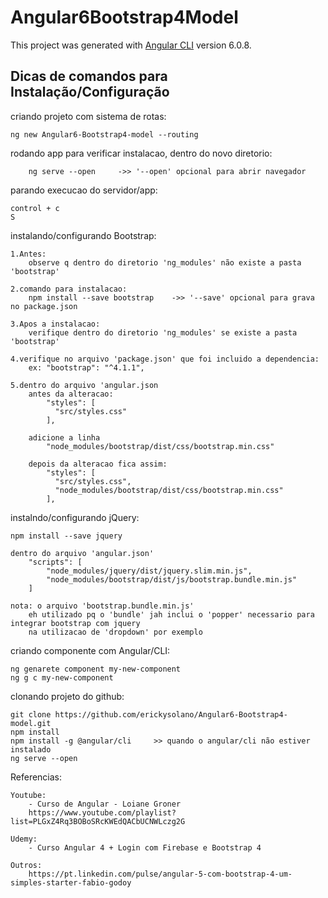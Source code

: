 # Angular6Bootstrap4Model

This project was generated with [Angular CLI](https://github.com/angular/angular-cli) version 6.0.8.

## Dicas de comandos para Instalação/Configuração

criando projeto com sistema de rotas:

	ng new Angular6-Bootstrap4-model --routing

rodando app para verificar instalacao, dentro do novo diretorio:

		ng serve --open		->> '--open' opcional para abrir navegador
		
parando execucao do servidor/app:

	control + c
	S
	
instalando/configurando Bootstrap:

	1.Antes:
		observe q dentro do diretorio 'ng_modules' não existe a pasta 'bootstrap'
	
	2.comando para instalacao:
		npm install --save bootstrap	->> '--save' opcional para grava no package.json
		
	3.Apos a instalacao:
		verifique dentro do diretorio 'ng_modules' se existe a pasta 'bootstrap'
		
	4.verifique no arquivo 'package.json' que foi incluido a dependencia:
		ex: "bootstrap": "^4.1.1",
		
	5.dentro do arquivo 'angular.json
		antes da alteracao:			
			"styles": [
              "src/styles.css"
            ],
			
		adicione a linha
			"node_modules/bootstrap/dist/css/bootstrap.min.css"
			
		depois da alteracao fica assim:
			"styles": [
              "src/styles.css",
			  "node_modules/bootstrap/dist/css/bootstrap.min.css"
            ],
		
instalndo/configurando jQuery:

	npm install --save jquery
	
	dentro do arquivo 'angular.json'
		"scripts": [
            "node_modules/jquery/dist/jquery.slim.min.js",
			"node_modules/bootstrap/dist/js/bootstrap.bundle.min.js"
		]
	
	nota: o arquivo 'bootstrap.bundle.min.js' 
		eh utilizado pq o 'bundle' jah inclui o 'popper' necessario para integrar bootstrap com jquery
		na utilizacao de 'dropdown' por exemplo
		
	
criando componente com Angular/CLI:

	ng genarete component my-new-component
	ng g c my-new-component

clonando projeto do github:

	git clone https://github.com/erickysolano/Angular6-Bootstrap4-model.git
	npm install
	npm install -g @angular/cli		>> quando o angular/cli não estiver instalado
	ng serve --open

Referencias:

	Youtube: 
		- Curso de Angular - Loiane Groner
		https://www.youtube.com/playlist?list=PLGxZ4Rq3BOBoSRcKWEdQACbUCNWLczg2G

	Udemy: 
		- Curso Angular 4 + Login com Firebase e Bootstrap 4

	Outros:
		https://pt.linkedin.com/pulse/angular-5-com-bootstrap-4-um-simples-starter-fabio-godoy

